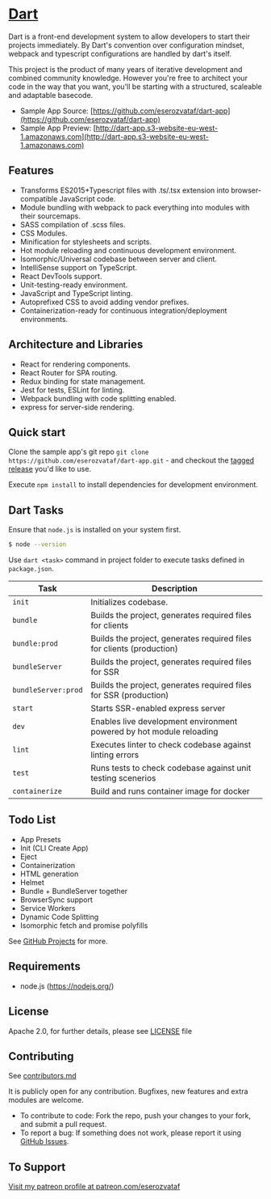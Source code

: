 # [Dart](https://github.com/eserozvataf/dart)

Dart is a front-end development system to allow developers to start their projects
immediately. By Dart's convention over configuration mindset, webpack and typescript
configurations are handled by dart's itself.

This project is the product of many years of iterative development and combined
community knowledge. However you're free to architect your code in the way that
you want, you'll be starting with a structured, scaleable and adaptable basecode.

* Sample App Source: [https://github.com/eserozvataf/dart-app](https://github.com/eserozvataf/dart-app)
* Sample App Preview: [http://dart-app.s3-website-eu-west-1.amazonaws.com](http://dart-app.s3-website-eu-west-1.amazonaws.com)


## Features

* Transforms ES2015+Typescript files with .ts/.tsx extension into browser-compatible JavaScript code.
* Module bundling with webpack to pack everything into modules with their sourcemaps.
* SASS compilation of .scss files.
* CSS Modules.
* Minification for stylesheets and scripts.
* Hot module reloading and continuous development environment.
* Isomorphic/Universal codebase between server and client.
* IntelliSense support on TypeScript.
* React DevTools support.
* Unit-testing-ready environment.
* JavaScript and TypeScript linting.
* Autoprefixed CSS to avoid adding vendor prefixes.
* Containerization-ready for continuous integration/deployment environments.


## Architecture and Libraries

* React for rendering components.
* React Router for SPA routing.
* Redux binding for state management.
* Jest for tests, ESLint for linting.
* Webpack bundling with code splitting enabled.
* express for server-side rendering.


## Quick start

Clone the sample app's git repo `git clone
   https://github.com/eserozvataf/dart-app.git` - and checkout the [tagged
   release](https://github.com/eserozvataf/dart-app/releases) you'd like to
   use.

Execute `npm install` to install dependencies for development environment.


## Dart Tasks

Ensure that `node.js` is installed on your system first.
```bash
$ node --version
```

Use `dart <task>` command in project folder to execute tasks defined in `package.json`.

| Task                     | Description                                                                            |
|--------------------------|----------------------------------------------------------------------------------------|
| `init`                   | Initializes codebase.                                                                  |
| `bundle`                 | Builds the project, generates required files for clients                               |
| `bundle:prod`            | Builds the project, generates required files for clients (production)                  |
| `bundleServer`           | Builds the project, generates required files for SSR                                   |
| `bundleServer:prod`      | Builds the project, generates required files for SSR (production)                      |
| `start`                  | Starts SSR-enabled express server                                                      |
| `dev`                    | Enables live development environment powered by hot module reloading                   |
| `lint`                   | Executes linter to check codebase against linting errors                               |
| `test`                   | Runs tests to check codebase against unit testing scenerios                            |
| `containerize`           | Build and runs container image for docker                                              |


## Todo List

- App Presets
- Init (CLI Create App)
- Eject
- Containerization
- HTML generation
- Helmet
- Bundle + BundleServer together
- BrowserSync support
- Service Workers
- Dynamic Code Splitting
- Isomorphic fetch and promise polyfills

See [GitHub Projects](https://github.com/eserozvataf/dart/projects) for more.


## Requirements

* node.js (https://nodejs.org/)



## License

Apache 2.0, for further details, please see [LICENSE](LICENSE) file


## Contributing

See [contributors.md](contributors.md)

It is publicly open for any contribution. Bugfixes, new features and extra modules are welcome.

* To contribute to code: Fork the repo, push your changes to your fork, and submit a pull request.
* To report a bug: If something does not work, please report it using [GitHub Issues](https://github.com/eserozvataf/dart/issues).


## To Support

[Visit my patreon profile at patreon.com/eserozvataf](https://www.patreon.com/eserozvataf)
